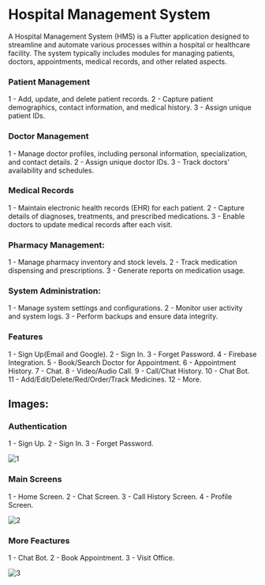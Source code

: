 # Hospital Management System

A Hospital Management System (HMS) is a Flutter application designed to streamline and automate various processes within a hospital or healthcare facility. The system typically includes modules for managing patients, doctors, appointments, medical records, and other related aspects.

### Patient Management

1 - Add, update, and delete patient records.
2 - Capture patient demographics, contact information, and medical history.
3 - Assign unique patient IDs.

### Doctor Management
1 - Manage doctor profiles, including personal information, specialization, and contact details.
2 - Assign unique doctor IDs.
3 - Track doctors' availability and schedules.

### Medical Records

1 - Maintain electronic health records (EHR) for each patient.
2 - Capture details of diagnoses, treatments, and prescribed medications.
3 - Enable doctors to update medical records after each visit.

### Pharmacy Management:

1 - Manage pharmacy inventory and stock levels.
2 - Track medication dispensing and prescriptions.
3 - Generate reports on medication usage.

### System Administration:

1 - Manage system settings and configurations.
2 - Monitor user activity and system logs.
3 - Perform backups and ensure data integrity.

### Features

1 - Sign Up(Email and Google).
2 - Sign In.
3 - Forget Password.
4 - Firebase Integration.
5 - Book/Search Doctor for Appointment.
6 - Appointment History.
7 - Chat.
8 - Video/Audio Call.
9 - Call/Chat History.
10 - Chat Bot.
11 - Add/Edit/Delete/Red/Order/Track Medicines.
12 - More.

## Images:
### Authentication

1 - Sign Up.
2 - Sign In.
3 - Forget Password.

![1](https://github.com/ZaidAhmed404/hospital-management-system-flutter-app/assets/123987830/8aaf5bfe-afe8-4c8b-9abb-f98a73b25894)

### Main Screens

1 - Home Screen.
2 - Chat Screen.
3 - Call History Screen.
4 - Profile Screen.

![2](https://github.com/ZaidAhmed404/hospital-management-system-flutter-app/assets/123987830/54d5aae0-f1d6-4b58-b007-8745863c5919)

### More Feactures

1 - Chat Bot.
2 - Book Appointment.
3 - Visit Office.

![3](https://github.com/ZaidAhmed404/hospital-management-system-flutter-app/assets/123987830/581d9bce-81ca-4c85-9807-f3359504b120)


